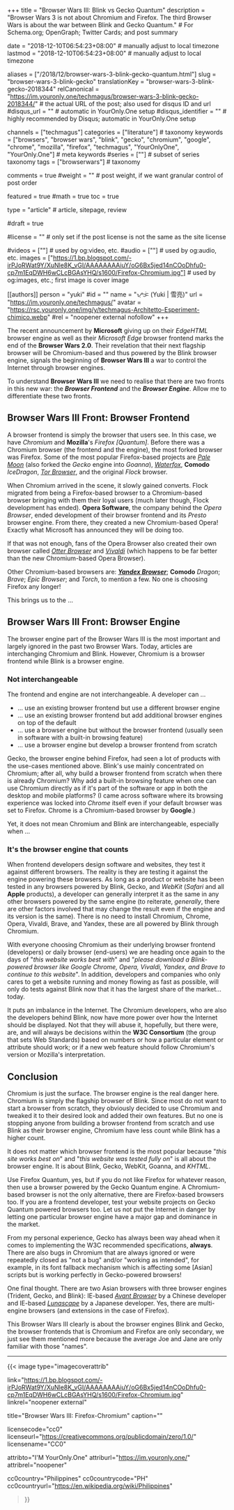 +++
title = "Browser Wars III: Blink vs Gecko Quantum"
description = "Browser Wars 3 is not about Chromium and Firefox. The third Browser Wars is about the war between Blink and Gecko Quantum."                                                    # For Schema.org; OpenGraph; Twitter Cards; and post summary

date = "2018-12-10T06:54:23+08:00"                                        # manually adjust to local timezone
lastmod = "2018-12-10T06:54:23+08:00"                                        # manually adjust to local timezone

aliases = ["/2018/12/browser-wars-3-blink-gecko-quantum.html"]
slug = "browser-wars-3-blink-gecko"
translationKey = "browser-wars-3-blink-gecko-2018344"
relCanonical = "https://im.youronly.one/techmagus/browser-wars-3-blink-gecko-2018344/"                                                   # the actual URL of the post; also used for disqus ID and url
#disqus_url = ""                                                    # automatic in YourOnly.One setup
#disqus_identifier = ""                                             # highly recommended by Disqus; automatic in YourOnly.One setup

channels = ["techmagus"]
categories = ["literature"]                                                   # taxonomy
keywords = ["browsers", "browser wars", "blink", "gecko", "chromium", "google", "chrome", "mozilla", "firefox", "techmagus", "YourOnlyOne", "YourOnly.One"]                                                     # meta keywords
#series = [""]                                                       # subset of series taxonomy
tags = ["browserwars"]                                                         # taxonomy

comments = true
#weight = ""                                                        # post weight, if we want granular control of post order

featured = true
#math = true
toc = true

type = "article"                                                           # article, sitepage, review

#draft = true

#license = ""                                                       # only set if the post license is not the same as the site license

#videos = [""]                                                       # used by og:video, etc.
#audio = [""]                                                        # used by og:audio, etc.
images = ["https://1.bp.blogspot.com/-irPJoRWat9Y/XuNle8K_vGI/AAAAAAAAiuY/oG6Bx5jed14nCOoDhfu0-cp7m1EqDWH6wCLcBGAsYHQ/s1600/Firefox-Chromium.jpg"]                                                       # used by og:images, etc.; first image is cover image

[[authors]]
  person = "yuki"
  #id = ""
  name = "ᜌᜓᜃᜒ (Yuki | 雪亮)"
  url = "https://im.youronly.one/techmagus/"
  avatar = "https://rsc.youronly.one/img/y/techmagus-Architetto-Esperiment-chimico.webp"
  #rel = "noopener external nofollow"
+++

The recent announcement by **Microsoft** giving up on their *EdgeHTML* browser engine as well as their *Microsoft Edge* browser frontend marks the end of the **Browser Wars 2.0**. Their revelation that their next flagship browser will be Chromium-based and thus powered by the Blink browser engine, signals the beginning of **Browser Wars III** a war to control the Internet through browser engines.

<!--more-->

To understand **Browser Wars III** we need to realise that there are two fronts in this new war: the ***Browser Frontend*** and the ***Browser Engine***. Allow me to differentiate these two fronts.

## Browser Wars III Front: Browser Frontend

A browser frontend is simply the browser that users see. In this case, we have *Chromium* and **Mozilla**'s *Firefox [Quantum]*. Before there was a Chromium browser (the frontend and the engine), the most forked browser was Firefox. Some of the most popular Firefox-based projects are *[Pale Moon](https://www.palemoon.org)* (also forked the *Gecko* engine into *Goanna*), *[Waterfox](https://www.waterfoxproject.org)*, **Comodo** *IceDragon*, *[Tor Browser](https://www.torproject.org/projects/torbrowser.html.en)*, and the original *Flock* browser.

When Chromium arrived in the scene, it slowly gained converts. Flock migrated from being a Firefox-based browser to a Chromium-based browser bringing with them their loyal users (much later though, Flock development has ended). **Opera Software**, the company behind the *Opera Browser*, ended development of their browser frontend and its *Presto* browser engine. From there, they created a new Chromium-based Opera! Exactly what Microsoft has announced they will be doing too.

If that was not enough, fans of the Opera Browser also created their own browser called *[Otter Browser](https://otter-browser.org)* and *[Vivaldi](https://vivaldi.com)* (which happens to be far better than the new Chromium-based Opera Browser).

Other Chromium-based browsers are: ***[Yandex Browser](https://browser.yandex.com)***; **Comodo** *Dragon*; *Brave*; *Epic Browser*; and *Torch*, to mention a few. No one is choosing Firefox any longer!

This brings us to the …

## Browser Wars III Front: Browser Engine

The browser engine part of the Browser Wars III is the most important and largely ignored in the past two Browser Wars. Today, articles are interchanging Chromium and Blink. However, Chromium is a browser frontend while Blink is a browser engine.

### Not interchangeable

The frontend and engine are not interchangeable. A developer can …

- … use an existing browser frontend but use a different browser engine
- … use an existing browser frontend but add additional browser engines on top of the default
- … use a browser engine but without the browser frontend (usually seen in software with a built-in browsing feature)
- … use a browser engine but develop a browser frontend from scratch

Gecko, the browser engine behind Firefox, had seen a lot of products with the use-cases mentioned above. Blink's use mainly concentrated on Chromium; after all, why build a browser frontend from scratch when there is already Chromium? Why add a built-in browsing feature when one can use Chromium directly as if it's part of the software or app in both the desktop and mobile platforms? (I came across software where its browsing experience was locked into *Chrome* itself even if your default browser was set to Firefox. Chrome is a Chromium-based browser by **Google**.)

Yet, it does not mean Chromium and Blink are interchangeable, especially when …

### It's the browser engine that counts

When frontend developers design software and websites, they test it against different browsers. The reality is they are testing it against the engine powering these browsers. As long as a product or website has been tested in any browsers powered by Blink, Gecko, and *WebKit* (*Safari* and all **Apple** products), a developer can generally interpret it as the same in any other browsers powered by the same engine (to reiterate, *generally*, there are other factors involved that may change the result even if the engine and its version is the same). There is no need to install Chromium, Chrome, Opera, Vivaldi, Brave, and Yandex, these are all powered by Blink through Chromium.

With everyone choosing Chromium as their underlying browser frontend (developers) or daily browser (end-users) we are heading once again to the days of "*this website works best with*" and "*please download a Blink-powered browser like Google Chrome, Opera, Vivaldi, Yandex, and Brave to continue to this website*". In addition, developers and companies who only cares to get a website running and money flowing as fast as possible, will only do tests against Blink now that it has the largest share of the market… today.

It puts an imbalance in the Internet. The Chromium developers, who are also the developers behind Blink, now have more power over how the Internet should be displayed. Not that they will abuse it, hopefully, but there were, are, and will always be decisions within the **W3C Consortium** (the group that sets Web Standards) based on numbers or how a particular element or attribute should work; or if a new web feature should follow Chromium's version or Mozilla's interpretation.

## Conclusion

Chromium is just the surface. The browser engine is the real danger here. Chromium is simply the flagship browser of Blink. Since most do not want to start a browser from scratch, they obviously decided to use Chromium and tweaked it to their desired look and added their own features. But no one is stopping anyone from building a browser frontend from scratch and use Blink as their browser engine, Chromium have less count while Blink has a higher count.

It does not matter which browser frontend is the most popular because "*this site works best on*" and "*this website was tested fully on*" is all about the browser engine. It is about Blink, Gecko, WebKit, Goanna, and *KHTML*.

Use Firefox Quantum, yes, but if you do not like Firefox for whatever reason, then use a browser powered by the Gecko Quantum engine. A Chromium-based browser is not the only alternative, there are Firefox-based browsers too. If you are a frontend developer, test your website projects on Gecko Quantum powered browsers too. Let us not put the Internet in danger by letting one particular browser engine have a major gap and dominance in the market.

From my personal experience, Gecko has always been way ahead when it comes to implementing the W3C recommended specifications, **always**. There are also bugs in Chromium that are always ignored or were repeatedly closed as "not a bug" and/or "working as intended", for example, in its font fallback mechanism which is affecting some [Asian] scripts but is working perfectly in Gecko-powered browsers!

One final thought. There are two Asian browsers with three browser engines (Trident, Gecko, and Blink): IE-based *[Avant Browser](http://www.avantbrowser.com)* by a Chinese developer and IE-based *[Lunascape](https://www.lunascape.tv)* by a Japanese developer. Yes, there are multi-engine browsers (and extensions in the case of Firefox).

This Browser Wars III clearly is about the browser engines Blink and Gecko, the browser frontends that is Chromium and Firefox are only secondary, we just see them mentioned more because the average Joe and Jane are only familiar with those "names".

---

{{< image
  type="imagecoverattrib"

  link="https://1.bp.blogspot.com/-irPJoRWat9Y/XuNle8K_vGI/AAAAAAAAiuY/oG6Bx5jed14nCOoDhfu0-cp7m1EqDWH6wCLcBGAsYHQ/s1600/Firefox-Chromium.jpg"
  linkrel="noopener external"

  title="Browser Wars III: Firefox-Chromium"
  caption=""

  licensecode="cc0"
  licenseurl="https://creativecommons.org/publicdomain/zero/1.0/"
  licensename="CC0"

  attribto="I'M YourOnly.One"
  attriburl="https://im.youronly.one/"
  attribrel="noopener"

  cc0country="Philippines"
  cc0countrycode="PH"
  cc0countryurl="https://en.wikipedia.org/wiki/Philippines"
>}}
